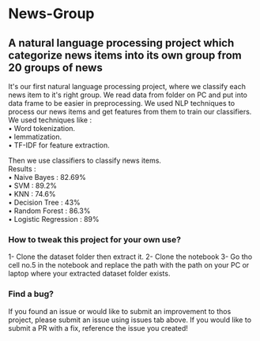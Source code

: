 # News-Group


## A natural language processing project which categorize news items into its own group from 20 groups of news



<p>It's our first natural language processing project, where we classify each news item to it's right group. We read data from folder on PC and put into data frame to be easier in preprocessing. We used NLP techniques to process our news items and get features from them to train our classifiers.<br>
We used techniques like :<br>
• Word tokenization.<br>
• lemmatization.<br>
• TF-IDF for feature extraction.<br>

Then we use classifiers to classify news items.<br>
Results :<br>
• Naive Bayes : 82.69%<br>
• SVM : 89.2%<br>
• KNN : 74.6%<br>
• Decision Tree : 43%<br>
• Random Forest : 86.3%<br>
• Logistic Regression : 89%<br>
</p>




### How to tweak this project for your own use?
1- Clone the dataset folder then extract it.
2- Clone the notebook
3- Go tho cell no.5 in the notebook and replace the path with the path on your PC or laptop where your extracted dataset folder exists.



### Find a bug?
If you found an issue or would like to submit an improvement to thos project, please submit an issue using issues tab above. If you would like to submit a PR with a fix, reference the issue you created!

